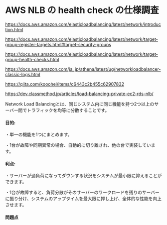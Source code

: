 # AWS NLB の health check の仕様調査

 https://docs.aws.amazon.com/elasticloadbalancing/latest/network/introduction.html 

 https://docs.aws.amazon.com/elasticloadbalancing/latest/network/target-group-register-targets.html#target-security-groups 

 https://docs.aws.amazon.com/elasticloadbalancing/latest/network/target-group-health-checks.html 

 https://docs.aws.amazon.com/ja_jp/athena/latest/ug/networkloadbalancer-classic-logs.html 

 https://qiita.com/kooohei/items/c6443c2b455c62907832 

 https://dev.classmethod.jp/articles/load-balancing-private-ec2-rds-nlb/ 

Network Load Balancingとは、同じシステム内に同じ機能を持つ2つ以上のサーバー間でトラフィックを均等に分散することです。

#### **目的:**&#x20;

・単一の機能を1つにまとめます。

・1台が故障や同期異常の場合、自動的に切り離され、他の台で実装しています。

#### 利点:&#x20;

・サーバーが過負荷になってダウンする状況をシステムが最小限に抑えることができます。&#x20;

・1台が故障すると、負荷分散がそのサーバーのワークロードを残りのサーバーに振り分け、システムのアップタイムを最大限に押し上げ、全体的な性能を向上させます。

#### 問題点


